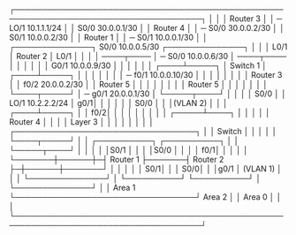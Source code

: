 ┌────────────────────────────────────────────────────────────────────────────────────┐
│                                                                                    │
│                      Router 3                                                      │
│                       ─ LO/1   10.1.1.1/24                                         │
│                         S0/0   30.0.0.1/30                                         │
│                      Router 4                                                      │
│                       ─ S0/0   30.0.0.2/30                                         │
│                         S0/1   10.0.0.2/30                                         │
│                      Router 1                                                      │
│                       ─ S0/1   10.0.0.1/30                                         │
│  ┌──────────────┐       S0/0   10.0.0.5/30                      ┌──────────────┐   │
│  │    L0/1      │    Router 2                                   │    L0/1      │   │
│  │  ────┬────   │     ─ S0/0   10.0.0.6/30                      │  ────┬────   │   │
│  │      │       │       G0/1   10.0.0.9/30                      │      │       │   │
│  │ ┌────┴─────┐ │    Switch 1                                   │ ┌────┴─────┐ │   │
│  │ │          │ │     ─ f0/1   10.0.0.10/30                     │ │          │ │   │
│  │ │ Router 3 │ │       f0/2   20.0.0.2/30                      │ │ Router 5 │ │   │
│  │ │          │ │    Router 5                                   │ │          │ │   │
│  │ └────┬─────┘ │     ─ g0/1   20.0.0.1/30                      │ └─────┬────┘ │   │
│  │ S0/0 │       │       LO/1   10.2.2.2/24                      │   g0/1│      │   │
│  │      │ S0/0  │                                               │       │(VLAN 2)  │
│  │ ┌────┴─────┐ │                                               │   f0/2│      │   │
│  │ │          │ │                                               │ ┌─────┴────┐ │   │
│  │ │ Router 4 │ │                                               │ │ Layer  3 │ │   │
│  │ │          │ │      ┌─────────────────────────────────┐      │ │  Switch  │ │   │
│  │ └────┬─────┘ │      │ ┌──────────┐       ┌──────────┐ │      │ └─────┬────┘ │   │
│  │      │S0/1   │      │ │          │S0/0   │          │ │      │   f0/1│      │   │
│  │      └───────┼──────┼─┤ Router 1 ├───────┤ Router 2 ├─┼──────┼───────┘      │   │
│  │              │  S0/1│ │          │   S0/0│          │ │g0/1  │  (VLAN 1)    │   │
│  └──────────────┘      │ └──────────┘       └──────────┘ │      └──────────────┘   │
│           Area 1       └─────────────────────────────────┘               Area 2    │
│                                                    Area 0                          │
│                                                                                    │
└────────────────────────────────────────────────────────────────────────────────────┘